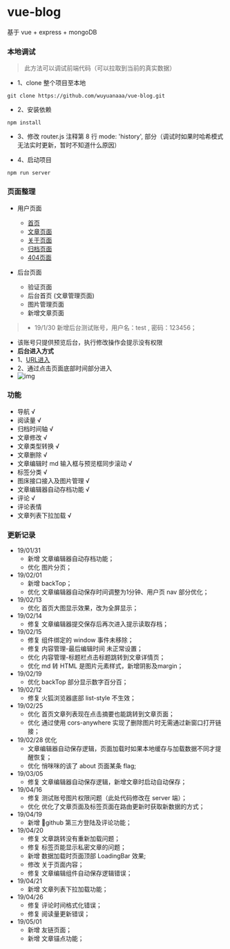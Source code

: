 # vue-blog

 基于 vue + express + mongoDB

### 本地调试

> 此方法可以调试前端代码（可以拉取到当前的真实数据）
 
 - 1、clone 整个项目至本地
 ```
 git clone https://github.com/wuyuanaaa/vue-blog.git
 ```
 - 2、安装依赖
 ```
 npm install
 ```
 - 3、修改 router.js 注释第 8 行 mode: 'history', 部分（调试时如果时哈希模式无法实时更新，暂时不知道什么原因）
 
 - 4、启动项目
 ```
 npm run server
 ```


### 页面整理

- 用户页面
  - [首页](https://blog.yuanaaa.top)
  - [文章页面](https://blog.yuanaaa.top/user/article/5c4867bda955881f515f11a4)
  - [关于页面](https://blog.yuanaaa.top/user/about)
  - [归档页面](https://blog.yuanaaa.top/user/archived)
  - [404页面](https://blog.yuanaaa.top/aa)


- 后台页面
  - 验证页面
  - 后台首页 (文章管理页面)
  - 图片管理页面
  - 新增文章页面

> - 19/1/30 新增后台测试账号，用户名：test , 密码：123456；
- 该账号只提供预览后台，执行修改操作会提示没有权限
- __后台进入方式__
 - 1、[URL进入](https://blog.yuanaaa.top/admin)
 - 2、通过点击页面底部时间部分进入
 - ![img](https://i.loli.net/2019/04/19/5cb9d548edd0d.png)


### 功能

- 导航 √
- 阅读量 √
- 归档时间轴 √
- 文章修改 √
- 文章类型转换 √
- 文章删除 √
- 文章编辑时 md 输入框与预览框同步滚动 √
- 标签分类 √
- 图床接口接入及图片管理 √
- 文章编辑器自动存档功能 √
- 评论 √
- 评论表情
- 文章列表下拉加载 √

### 更新记录

- 19/01/31 
   - 新增 文章编辑器自动存档功能； 
   - 优化 图片分页；
- 19/02/01 
   - 新增 backTop； 
   - 优化 文章编辑器自动保存时间调整为1分钟、用户页 nav 部分优化；
- 19/02/13 
   - 优化 首页大图显示效果，改为全屏显示；
- 19/02/14 
   - 修复 文章编辑器提交保存后再次进入提示读取存档；
- 19/02/15 
   - 修复 组件绑定的 window 事件未移除； 
   - 修复 内容管理-最后编辑时间 未正常设置； 
   - 优化 内容管理-标题栏点击标题跳转到文章详情页； 
   - 优化 md 转 HTML 是图片元素样式，新增阴影及margin；
- 19/02/19 
   - 优化 backTop 部分显示数字百分百；
- 19/02/12 
   - 修复 火狐浏览器底部 list-style 不生效；
- 19/02/25 
   - 优化 首页文章列表现在点击摘要也能跳转到文章页面； 
   - 优化 通过使用 cors-anywhere 实现了删除图片时无需通过新窗口打开链接；
- 19/02/28 优化 
   - 文章编辑器自动保存逻辑，页面加载时如果本地缓存与加载数据不同才提醒恢复； 
   - 优化 悄咪咪的该了 about 页面某条 flag;
- 19/03/05 
   - 修复 文章编辑器自动保存逻辑，新增文章时启动自动保存；
- 19/04/16 
   - 修复 测试账号图片权限问题（此处代码修改在 server 端）； 
   - 优化 优化了文章页面及标签页面在路由更新时获取新数据的方式；
- 19/04/19 
   - 新增 :tada:github 第三方登陆及评论功能；
- 19/04/20 
   - 修复 文章跳转没有重新加载问题； 
   - 修复 标签页能显示私密文章的问题； 
   - 新增 数据加载时页面顶部 LoadingBar 效果;
   - 修改 关于页面内容；
   - 修复 文章编辑组件自动保存逻辑错误；
- 19/04/21
   - 新增 文章列表下拉加载功能；
- 19/04/26
   - 修复 评论时间格式化错误；  
   - 修复 阅读量更新错误；  
- 19/05/01
   - 新增 友链页面；
   - 新增 文章锚点功能；

